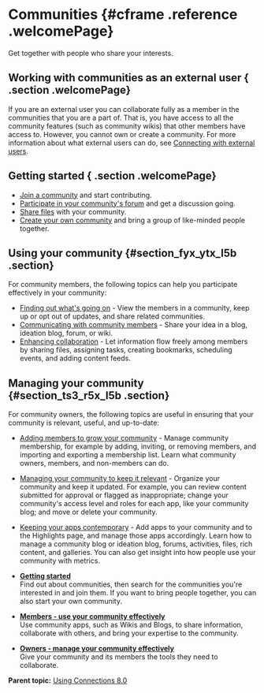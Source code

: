 # Communities {#cframe .reference .welcomePage}

Get together with people who share your interests.

## Working with communities as an external user { .section .welcomePage}

If you are an external user you can collaborate fully as a member in the communities that you are a part of. That is, you have access to all the community features \(such as community wikis\) that other members have access to. However, you cannot own or create a community. For more information about what external users can do, see [Connecting with external users](../eucommon/c_eucommon_ext_user.md).

## Getting started { .section .welcomePage}

-   [Join a community](c_com_join.md) and start contributing.
-   [Participate in your community's forum](t_com_forum_topic_add.md) and get a discussion going.
-   [Share files](c_com_share_file.md) with your community.
-   [Create your own community](t_com_create.md) and bring a group of like-minded people together.

## Using your community {#section_fyx_ytx_l5b .section}

For community members, the following topics can help you participate effectively in your community:

-   [Finding out what's going on](whatsgoingon.md) - View the members in a community, keep up or opt out of updates, and share related communities.
-   [Communicating with community members](sharing_your_ideas_and_points_of_view.md) - Share your idea in a blog, ideation blog, forum, or wiki.
-   [Enhancing collaboration](enhancing_collaboration.md) - Let information flow freely among members by sharing files, assigning tasks, creating bookmarks, scheduling events, and adding content feeds.

## Managing your community {#section_ts3_r5x_l5b .section}

For community owners, the following topics are useful in ensuring that your community is relevant, useful, and up-to-date:

-   [Adding members to grow your community](c_com_add_members.md) - Manage community membership, for example by adding, inviting, or removing members, and importing and exporting a membership list. Learn what community owners, members, and non-members can do.
-   [Managing your community to keep it relevant](c_com_manage_communities.md) - Organize your community and keep it updated. For example, you can review content submitted for approval or flagged as inappropriate; change your community's access level and roles for each app, like your community blog; and move or delete your community.
-   [Keeping your apps contemporary](apps_frame.md) - Add apps to your community and to the Highlights page, and manage those apps accordingly. Learn how to manage a community blog or ideation blog, forums, activities, files, rich content, and galleries. You can also get insight into how people use your community with metrics.

-   **[Getting started](../communities/community_getstart.md)**  
Find out about communities, then search for the communities you're interested in and join them. If you want to bring people together, you can also start your own community.
-   **[Members - use your community effectively](../communities/community_members.md)**  
Use community apps, such as Wikis and Blogs, to share information, collaborate with others, and bring your expertise to the community.
-   **[Owners - manage your community effectively](../communities/community_owners.md)**  
Give your community and its members the tools they need to collaborate.

**Parent topic:** [Using Connections 8.0](../welcome/welcome_end_user.md)

